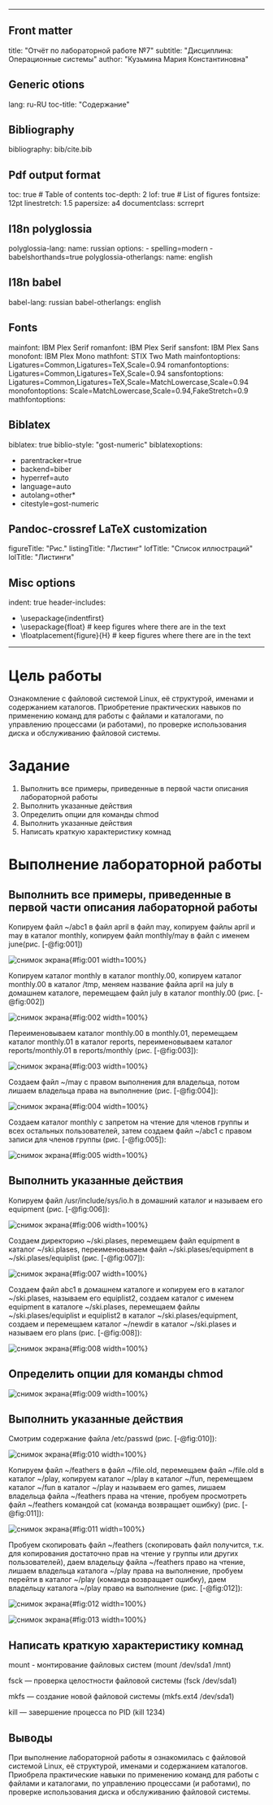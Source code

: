 
---
## Front matter
title: "Отчёт по лабораторной работе №7"
subtitle: "Дисциплина: Операционные системы"
author: "Кузьмина Мария Константиновна"

## Generic otions
lang: ru-RU
toc-title: "Содержание"

## Bibliography
bibliography: bib/cite.bib

## Pdf output format
toc: true # Table of contents
toc-depth: 2
lof: true # List of figures
fontsize: 12pt
linestretch: 1.5
papersize: a4
documentclass: scrreprt
## I18n polyglossia
polyglossia-lang:
  name: russian
  options:
	- spelling=modern
	- babelshorthands=true
polyglossia-otherlangs:
  name: english
## I18n babel
babel-lang: russian
babel-otherlangs: english
## Fonts
mainfont: IBM Plex Serif
romanfont: IBM Plex Serif
sansfont: IBM Plex Sans
monofont: IBM Plex Mono
mathfont: STIX Two Math
mainfontoptions: Ligatures=Common,Ligatures=TeX,Scale=0.94
romanfontoptions: Ligatures=Common,Ligatures=TeX,Scale=0.94
sansfontoptions: Ligatures=Common,Ligatures=TeX,Scale=MatchLowercase,Scale=0.94
monofontoptions: Scale=MatchLowercase,Scale=0.94,FakeStretch=0.9
mathfontoptions:
## Biblatex
biblatex: true
biblio-style: "gost-numeric"
biblatexoptions:
  - parentracker=true
  - backend=biber
  - hyperref=auto
  - language=auto
  - autolang=other*
  - citestyle=gost-numeric
## Pandoc-crossref LaTeX customization
figureTitle: "Рис."
listingTitle: "Листинг"
lofTitle: "Список иллюстраций"
lolTitle: "Листинги"
## Misc options
indent: true
header-includes:
  - \usepackage{indentfirst}
  - \usepackage{float} # keep figures where there are in the text
  - \floatplacement{figure}{H} # keep figures where there are in the text
---

# Цель работы

Ознакомление с файловой системой Linux, её структурой, именами и содержанием каталогов. Приобретение практических навыков по применению команд для работы с файлами и каталогами, по управлению процессами (и работами), по проверке использования диска и обслуживанию файловой системы.


# Задание


1. Выполнить все примеры, приведенные в первой части описания лабораторной работы
3. Выполнить указанные действия
4. Определить опции для команды chmod
5. Выполнить указанные действия
6. Написать краткую характеристику комнад


# Выполнение лабораторной работы

## Выполнить все примеры, приведенные в первой части описания лабораторной работы
Копируем файл ~/abc1 в файл april в файл may, копируем файлы april и may в каталог monthly, копируем файл monthly/may в файл с именем june(рис. [-@fig:001])

![снимок экрана](image/1.png){#fig:001 width=100%}


Копируем каталог monthly в каталог monthly.00, копируем каталог monthly.00 в каталог /tmp, меняем название файла april на july в домашнем каталоге, перемещаем файл july в каталог monthly.00 (рис. [-@fig:002])

![снимок экрана](image/2.png){#fig:002 width=100%}


Переименовываем каталог monthly.00 в monthly.01, перемещаем каталог monthly.01 в каталог reports, переименовываем каталог reports/monthly.01 в reports/monthly (рис. [-@fig:003]):

![снимок экрана](image/3.png){#fig:003 width=100%}


Создаем файл ~/may с правом выполнения для владельца, потом лишаем владельца права на выполнение (рис. [-@fig:004]):

![снимок экрана](image/4.png){#fig:004 width=100%}


Создаем каталог monthly с запретом на чтение для членов группы и всех остальных пользователей, затем создаем файл ~/abc1 с правом записи для членов группы (рис. [-@fig:005]):

![снимок экрана](image/5.png){#fig:005 width=100%}


## Выполнить указанные действия

Копируем файл /usr/include/sys/io.h в домашний каталог и называем его equipment (рис. [-@fig:006]):

![снимок экрана](image/6.png){#fig:006 width=100%}


Создаем директорию ~/ski.plases, перемещаем файл equipment в каталог ~/ski.plases, переименовываем файл ~/ski.plases/equipment в ~/ski.plases/equiplist (рис. [-@fig:007]):

![снимок экрана](image/7.png){#fig:007 width=100%}


Создаем файл abc1 в домашнем каталоге и копируем его в каталог ~/ski.plases, называем его equiplist2, создаем каталог с именем equipment в каталоге ~/ski.plases, перемещаем файлы ~/ski.plases/equiplist и equiplist2 в каталог ~/ski.plases/equipment, создаем и перемещаем каталог ~/newdir в каталог ~/ski.plases и называем его plans (рис. [-@fig:008]):

![снимок экрана](image/8.png){#fig:008 width=100%}


## Определить опции для команды chmod

![снимок экрана](image/9.png){#fig:009 width=100%}


## Выполнить указанные действия

Смотрим содержание файла /etc/passwd (рис. [-@fig:010]):

![снимок экрана](image/10.png){#fig:010 width=100%}


Копируем файл ~/feathers в файл ~/file.old, перемещаем файл ~/file.old в каталог ~/play, копируем каталог ~/play в каталог ~/fun, перемещаем каталог ~/fun в каталог ~/play и называем его games, лишаем владельца файла ~/feathers права на чтение, пробуем просмотреть файл ~/feathers командой cat (команда возвращает ошибку) (рис. [-@fig:011]):

![снимок экрана](image/11.png){#fig:011 width=100%}

Пробуем скопировать файл ~/feathers (скопировать файл получится, т.к. для копирования достаточно прав на чтение у группы или других пользователей), даем владельцу файла ~/feathers право на чтение, лишаем владельца каталога ~/play права на выполнение, пробуем перейти в каталог ~/play (команда возвращает ошибку), даем владельцу каталога ~/play право на выполнение (рис. [-@fig:012]):

![снимок экрана](image/12.png){#fig:012 width=100%}

![снимок экрана](image/13.png){#fig:013 width=100%}


## Написать краткую характеристику комнад

mount - монтирование файловых систем (mount /dev/sda1 /mnt)

fsck — проверка целостности файловой системы (fsck /dev/sda1)

mkfs — создание новой файловой системы (mkfs.ext4 /dev/sda1)

kill — завершение процесса по PID (kill 1234)


## Выводы
При выполнение лабораторной работы я ознакомилась с файловой системой Linux, её структурой, именами и содержанием каталогов. Приобрела практические навыки по применению команд для работы с файлами и каталогами, по управлению процессами (и работами), по проверке использования диска и обслуживанию файловой системы.